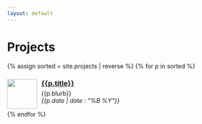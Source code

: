 ```yaml
---
layout: default
---
```


# Projects

{% assign sorted = site.projects | reverse %}
{% for p in sorted %}
<div style="clear:both; margin-bottom:15px">
    <img style="float:left; height:70px; margin-right:10px" src="/assets/{{p.slug}}/thumbnail.jpg"/>
    <div>
        <h3 style="margin-bottom:5px"><a href="{{p.id}}">{{p.title}}</a></h3>
        {{p.blurb}} <br>
        <i>{{p.date | date : "%B %Y"}}</i>
    </div>
</div>
{% endfor %}

